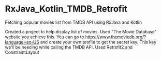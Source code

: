 # RxJava_Kotlin_TMDB_Retrofit
Fetching popular movies list from TMDB API using RxJava and Kotlin


Created a project to help display list of movies.
Used "The Movie Database" website you achieve this.
You can go to https://www.themoviedb.org/?language=en-US and create your own profile to get the secret key.
This key we'll be needing while calling the TMDB API.
Used Retrofit2 and ConstraintLayout

